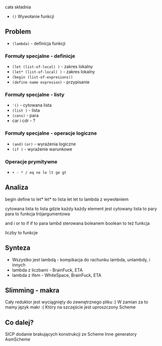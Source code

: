 
cała składnia
* `()` Wywołanie funkcji

## Problem

* `(lambda)` - definicja funkcji

### Formuły specjalne - definicje
* `(let (list-of-local) )` - zakres lokalny
* `(let* (list-of-local) )` - zakres lokalny
* `(begin (list-of-expresions))`
* `(define name expresion)` - przypisanie

### Formuły specjalne - listy
* `'()` - cytowana lista
* `(list )` - lista
* `(cons)` - para
* car i cdr - ?

### Formuły specjalne - operacje logiczne
* `(and)` `(or)` - wyrażenia logiczne
* `(if )` - wyrażenie warunkowe

### Operacje prymitywne
* `+ - * / eq ne le lt ge gt`

## Analiza
begin define to let*
let* to lista let
let to lambda z wywołaniem

cytowana lista to lista gdzie każdy każdy element jest cytowany
lista to pary
para to funkcja trójargumentowa

and i or to if
if to para lambd sterowana boleanem
boolean to też funkcja

liczby to funkcje

## Synteza
* Wszystko jest lambdą - kompikacja do rachunku lambda, unlambdy, i innych
* lambda z liczbami - BrainFuck, ETA
* lambda z ifem - WhiteSpace, BrainFuck, ETA

## Slimming - makra

Cały reduktor jest wyciągnięty do zewnętrznego pliku :)
W zamian za to mamy język makr :(
Który na szczęście jest uproszczony Scheme

## Co dalej?
SICP
dodanie brakujących konstrukcji ze Scheme
Inne generatory AsmScheme
